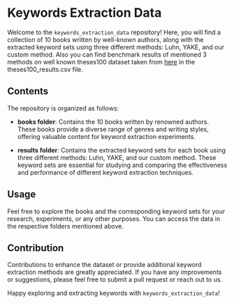 # Keywords Extraction Data

Welcome to the `keywords_extraction_data` repository! Here, you will find a collection of 10 books written by well-known authors, along with the extracted keyword sets using three different methods: Luhn, YAKE, and our custom method. Also you can find benchmark results of mentioned 3 methods on well known theses100 dataset taken from [here](https://github.com/LIAAD/KeywordExtractor-Datasets) in the theses100_results.csv file.

## Contents

The repository is organized as follows:

- **books folder**: Contains the 10 books written by renowned authors. These books provide a diverse range of genres and writing styles, offering valuable content for keyword extraction experiments.

- **results folder**: Contains the extracted keyword sets for each book using three different methods: Luhn, YAKE, and our custom method. These keyword sets are essential for studying and comparing the effectiveness and performance of different keyword extraction techniques.

## Usage

Feel free to explore the books and the corresponding keyword sets for your research, experiments, or any other purposes. You can access the data in the respective folders mentioned above.

## Contribution

Contributions to enhance the dataset or provide additional keyword extraction methods are greatly appreciated. If you have any improvements or suggestions, please feel free to submit a pull request or reach out to us.

Happy exploring and extracting keywords with `keywords_extraction_data`!
